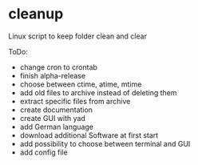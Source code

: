 # cleanup
Linux script to keep folder clean and clear

ToDo:

- change cron to crontab
- finish alpha-release
- choose between ctime, atime, mtime
- add old files to archive instead of deleting them
- extract specific files from archive
- create documentation
- create GUI with yad
- add German language
- download additional Software at first start
- add possibility to choose between terminal and GUI
- add config file
